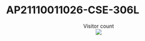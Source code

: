 # AP21110011026-CSE-306L




<p align="center"> 
  Visitor count<br>
  <img src="https://profile-counter.glitch.me/THUNDERANKUSH-AP21110011026-CSE-306L/count.svg" />
</p>
